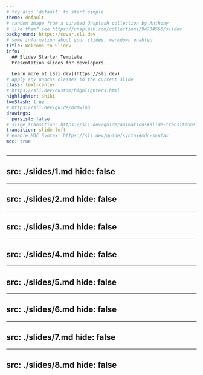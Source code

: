 ```yaml
---
# try also 'default' to start simple
theme: default
# random image from a curated Unsplash collection by Anthony
# like them? see https://unsplash.com/collections/94734566/slidev
background: https://cover.sli.dev
# some information about your slides, markdown enabled
title: Welcome to Slidev
info: |
  ## Slidev Starter Template
  Presentation slides for developers.

  Learn more at [Sli.dev](https://sli.dev)
# apply any unocss classes to the current slide
class: text-center
# https://sli.dev/custom/highlighters.html
highlighter: shiki
twoSlash: true
# https://sli.dev/guide/drawing
drawings:
  persist: false
# slide transition: https://sli.dev/guide/animations#slide-transitions
transition: slide-left
# enable MDC Syntax: https://sli.dev/guide/syntax#mdc-syntax
mdc: true
---
```

---
src: ./slides/1.md
hide: false
---
---
src: ./slides/2.md
hide: false
---
---
src: ./slides/3.md
hide: false
---
---
src: ./slides/4.md
hide: false
---
---
src: ./slides/5.md
hide: false
---
---
src: ./slides/6.md
hide: false
---
---
src: ./slides/7.md
hide: false
---
---
src: ./slides/8.md
hide: false
---